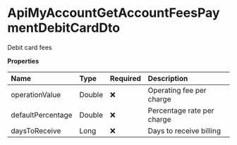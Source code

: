 # ApiMyAccountGetAccountFeesPaymentDebitCardDto

Debit card fees

**Properties**

| Name              | Type   | Required | Description                |
| :---------------- | :----- | :------- | :------------------------- |
| operationValue    | Double | ❌       | Operating fee per charge   |
| defaultPercentage | Double | ❌       | Percentage rate per charge |
| daysToReceive     | Long   | ❌       | Days to receive billing    |

<!-- This file was generated by liblab | https://liblab.com/ -->
